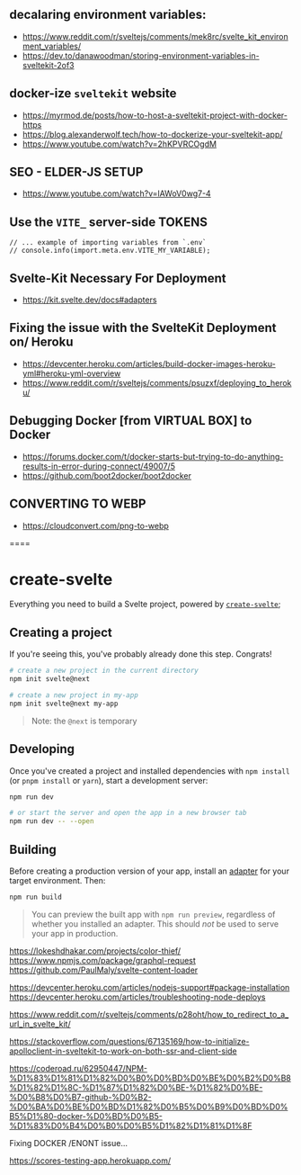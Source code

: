 ## decalaring environment variables:

- https://www.reddit.com/r/sveltejs/comments/mek8rc/svelte_kit_environment_variables/
- https://dev.to/danawoodman/storing-environment-variables-in-sveltekit-2of3

## docker-ize `sveltekit` website

- https://myrmod.de/posts/how-to-host-a-sveltekit-project-with-docker-https
- https://blog.alexanderwolf.tech/how-to-dockerize-your-sveltekit-app/
- https://www.youtube.com/watch?v=2hKPVRCOgdM

## SEO - ELDER-JS SETUP

- https://www.youtube.com/watch?v=lAWoV0wg7-4

## Use the `VITE_` server-side TOKENS

```
// ... example of importing variables from `.env`
// console.info(import.meta.env.VITE_MY_VARIABLE);
```

## Svelte-Kit Necessary For Deployment

- https://kit.svelte.dev/docs#adapters

## Fixing the issue with the SvelteKit Deployment on/ Heroku

- https://devcenter.heroku.com/articles/build-docker-images-heroku-yml#heroku-yml-overview
- https://www.reddit.com/r/sveltejs/comments/psuzxf/deploying_to_heroku/

## Debugging Docker [from VIRTUAL BOX] to Docker

- https://forums.docker.com/t/docker-starts-but-trying-to-do-anything-results-in-error-during-connect/49007/5
- https://github.com/boot2docker/boot2docker

## CONVERTING TO WEBP

- https://cloudconvert.com/png-to-webp

====

# create-svelte

Everything you need to build a Svelte project, powered by [`create-svelte`](https://github.com/sveltejs/kit/tree/master/packages/create-svelte);

## Creating a project

If you're seeing this, you've probably already done this step. Congrats!

```bash
# create a new project in the current directory
npm init svelte@next

# create a new project in my-app
npm init svelte@next my-app
```

> Note: the `@next` is temporary

## Developing

Once you've created a project and installed dependencies with `npm install` (or `pnpm install` or `yarn`), start a development server:

```bash
npm run dev

# or start the server and open the app in a new browser tab
npm run dev -- --open
```

## Building

Before creating a production version of your app, install an [adapter](https://kit.svelte.dev/docs#adapters) for your target environment. Then:

```bash
npm run build
```

> You can preview the built app with `npm run preview`, regardless of whether you installed an adapter. This should _not_ be used to serve your app in production.

https://lokeshdhakar.com/projects/color-thief/
https://www.npmjs.com/package/graphql-request
https://github.com/PaulMaly/svelte-content-loader

https://devcenter.heroku.com/articles/nodejs-support#package-installation
https://devcenter.heroku.com/articles/troubleshooting-node-deploys

https://www.reddit.com/r/sveltejs/comments/p28oht/how_to_redirect_to_a_url_in_svelte_kit/

https://stackoverflow.com/questions/67135169/how-to-initialize-apolloclient-in-sveltekit-to-work-on-both-ssr-and-client-side

https://coderoad.ru/62950447/NPM-%D1%83%D1%81%D1%82%D0%B0%D0%BD%D0%BE%D0%B2%D0%B8%D1%82%D1%8C-%D1%87%D1%82%D0%BE-%D1%82%D0%BE-%D0%B8%D0%B7-github-%D0%B2-%D0%BA%D0%BE%D0%BD%D1%82%D0%B5%D0%B9%D0%BD%D0%B5%D1%80-docker-%D0%BD%D0%B5-%D1%83%D0%B4%D0%B0%D0%B5%D1%82%D1%81%D1%8F

Fixing DOCKER /ENONT issue...

https://scores-testing-app.herokuapp.com/